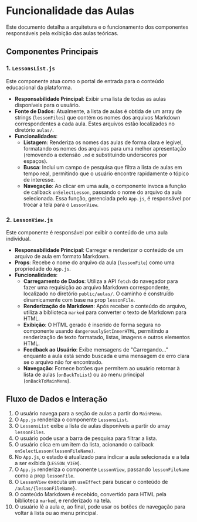 # Funcionalidade das Aulas

Este documento detalha a arquitetura e o funcionamento dos componentes responsáveis pela exibição das aulas teóricas.

## Componentes Principais

### 1. `LessonsList.js`

Este componente atua como o portal de entrada para o conteúdo educacional da plataforma.

-   **Responsabilidade Principal**: Exibir uma lista de todas as aulas disponíveis para o usuário.
-   **Fonte de Dados**: Atualmente, a lista de aulas é obtida de um array de strings (`lessonFiles`) que contém os nomes dos arquivos Markdown correspondentes a cada aula. Estes arquivos estão localizados no diretório `aulas/`.
-   **Funcionalidades**:
    -   **Listagem**: Renderiza os nomes das aulas de forma clara e legível, formatando os nomes dos arquivos para uma melhor apresentação (removendo a extensão `.md` e substituindo underscores por espaços).
    -   **Busca**: Inclui um campo de pesquisa que filtra a lista de aulas em tempo real, permitindo que o usuário encontre rapidamente o tópico de interesse.
    -   **Navegação**: Ao clicar em uma aula, o componente invoca a função de callback `onSelectLesson`, passando o nome do arquivo da aula selecionada. Essa função, gerenciada pelo `App.js`, é responsável por trocar a tela para o `LessonView`.

### 2. `LessonView.js`

Este componente é responsável por exibir o conteúdo de uma aula individual.

-   **Responsabilidade Principal**: Carregar e renderizar o conteúdo de um arquivo de aula em formato Markdown.
-   **Props**: Recebe o nome do arquivo da aula (`lessonFile`) como uma propriedade do `App.js`.
-   **Funcionalidades**:
    -   **Carregamento de Dados**: Utiliza a API `fetch` do navegador para fazer uma requisição ao arquivo Markdown correspondente, localizado no diretório `public/aulas/`. O caminho é construído dinamicamente com base na prop `lessonFile`.
    -   **Renderização de Markdown**: Após receber o conteúdo do arquivo, utiliza a biblioteca `marked` para converter o texto de Markdown para HTML.
    -   **Exibição**: O HTML gerado é inserido de forma segura no componente usando `dangerouslySetInnerHTML`, permitindo a renderização de texto formatado, listas, imagens e outros elementos HTML.
    -   **Feedback ao Usuário**: Exibe mensagens de "Carregando..." enquanto a aula está sendo buscada e uma mensagem de erro clara se o arquivo não for encontrado.
    -   **Navegação**: Fornece botões que permitem ao usuário retornar à lista de aulas (`onBackToList`) ou ao menu principal (`onBackToMainMenu`).

## Fluxo de Dados e Interação

1.  O usuário navega para a seção de aulas a partir do `MainMenu`.
2.  O `App.js` renderiza o componente `LessonsList`.
3.  O `LessonsList` exibe a lista de aulas disponíveis a partir do array `lessonFiles`.
4.  O usuário pode usar a barra de pesquisa para filtrar a lista.
5.  O usuário clica em um item da lista, acionando o callback `onSelectLesson(lessonFileName)`.
6.  No `App.js`, o estado é atualizado para indicar a aula selecionada e a tela a ser exibida (`LESSON_VIEW`).
7.  O `App.js` renderiza o componente `LessonView`, passando `lessonFileName` como a prop `lessonFile`.
8.  O `LessonView` executa um `useEffect` para buscar o conteúdo de `/aulas/{lessonFileName}`.
9.  O conteúdo Markdown é recebido, convertido para HTML pela biblioteca `marked`, e renderizado na tela.
10. O usuário lê a aula e, ao final, pode usar os botões de navegação para voltar à lista ou ao menu principal.